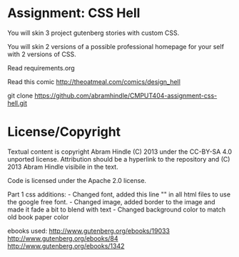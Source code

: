 Assignment: CSS Hell
====================

You will skin 3 project gutenberg stories with custom CSS.

You will skin 2 versions of a possible professional homepage for your
self with 2 versions of CSS.

Read requirements.org

Read this comic http://theoatmeal.com/comics/design_hell

git clone https://github.com/abramhindle/CMPUT404-assignment-css-hell.git

License/Copyright
=================

Textual content is copyright Abram Hindle (C) 2013 under the CC-BY-SA
4.0 unported license. Attribution should be a hyperlink to the
repository and (C) 2013 Abram Hindle visibile in the text.

Code is licensed under the Apache 2.0 license.



Part 1 css additions:
    - Changed font, added this line 
        "<link href='//fonts.googleapis.com/css?family=Sofia' rel='stylesheet'>"
        in all html files to use the google free font.
    - Changed image, added border to the image and made it fade a bit to blend with text
    - Changed background color to match old book paper color
    
ebooks used:
http://www.gutenberg.org/ebooks/19033
http://www.gutenberg.org/ebooks/84
http://www.gutenberg.org/ebooks/1342
    